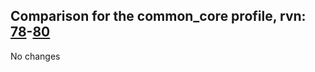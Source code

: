 ## Comparison for the common_core profile, rvn: [78](https://github.com/PRO100KatYT/FortniteProfileRevisions/tree/main/profiles/common_core/78%20common_core.json)-[80](https://github.com/PRO100KatYT/FortniteProfileRevisions/tree/main/profiles/common_core/80%20common_core.json)

No changes
